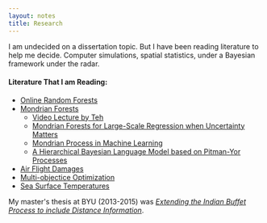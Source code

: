 ```yaml
---
layout: notes
title: Research
---
```


I am undecided on a dissertation topic. But I have been reading literature to help me decide. Computer simulations, spatial statistics, under a Bayesian framework under the radar.

#### Literature That I am Reading:

- [Online Random Forests](/assets/litreview/orf.pdf)
- [Mondrian Forests](/assets/litreview/mondrian.pdf)
    - [Video Lecture by Teh](http://videolectures.net/sahd2014_teh_mondrian_forests/)
    - [Mondrian Forests for Large-Scale Regression when Uncertainty Matters](/assets/litreview/mondrianUncertainty.pdf)
    - [Mondrian Process in Machine Learning](/assets/litreview/mondrianML.pdf)
    - [A Hierarchical Bayesian Language Model based on Pitman-Yor Processes](/assets/litreview/pitmanyor.pdf)
- [Air Flight Damages](/assets/litreview/airflightdamage.pdf)
- [Multi-objectice Optimization](/assets/litreview/optimAir.pdf)
- [Sea Surface Temperatures](/assets/litreview/sst.pdf)

My master's thesis at BYU (2013-2015) was [*Extending the Indian Buffet Process to include Distance Information*](/assets/misc/masterLui.pdf). 


